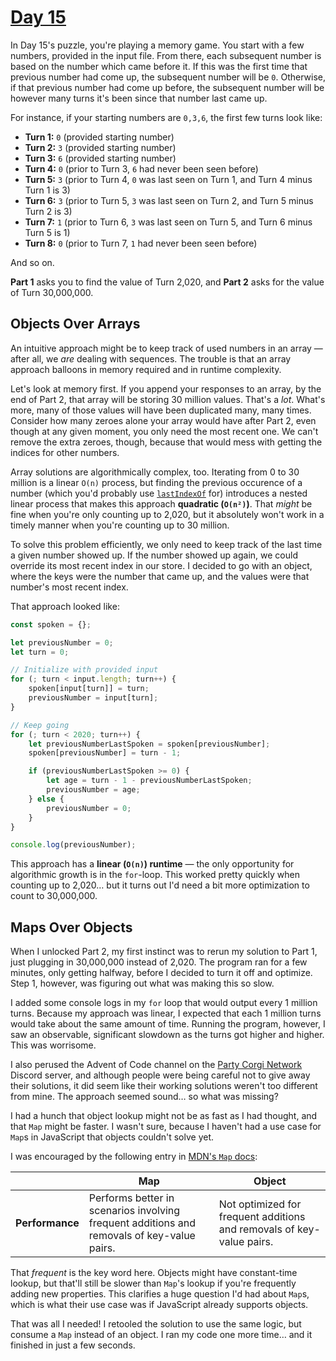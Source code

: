 # [Day 15](https://adventofcode.com/2020/day/15)

In Day 15's puzzle, you're playing a memory game. You start with a few numbers, provided in the input file. From there, each subsequent number is based on the number which came before it. If this was the first time that previous number had come up, the subsequent number will be `0`. Otherwise, if that previous number had come up before, the subsequent number will be however many turns it's been since that number last came up.

For instance, if your starting numbers are `0,3,6`, the first few turns look like:

* **Turn 1:** `0` (provided starting number)
* **Turn 2:** `3` (provided starting number)
* **Turn 3:** `6` (provided starting number)
* **Turn 4:** `0` (prior to Turn 3, `6` had never been seen before)
* **Turn 5:** `3` (prior to Turn 4, `0` was last seen on Turn 1, and Turn 4 minus Turn 1 is 3)
* **Turn 6:** `3` (prior to Turn 5, `3` was last seen on Turn 2, and Turn 5 minus Turn 2 is 3)
* **Turn 7:** `1` (prior to Turn 6, `3` was last seen on Turn 5, and Turn 6 minus Turn 5 is 1)
* **Turn 8:** `0` (prior to Turn 7, `1` had never been seen before)

And so on.

**Part 1** asks you to find the value of Turn 2,020, and **Part 2** asks for the value of Turn 30,000,000.

## Objects Over Arrays

An intuitive approach might be to keep track of used numbers in an array — after all, we *are* dealing with sequences. The trouble is that an array approach balloons in memory required and in runtime complexity.

Let's look at memory first. If you append your responses to an array, by the end of Part 2, that array will be storing 30 million values. That's a _lot_. What's more, many of those values will have been duplicated many, many times. Consider how many zeroes alone your array would have after Part 2, even though at any given moment, you only need the most recent one. We can't remove the extra zeroes, though, because that would mess with getting the indices for other numbers.

Array solutions are algorithmically complex, too. Iterating from 0 to 30 million is a linear `O(n)` process, but finding the previous occurence of a number (which you'd probably use [`lastIndexOf`](https://developer.mozilla.org/en-US/docs/Web/JavaScript/Reference/Global_Objects/Array/lastIndexOf) for) introduces a nested linear process that makes this approach **quadratic (`O(n²)`)**. That _might_ be fine when you're only counting up to 2,020, but it absolutely won't work in a timely manner when you're counting up to 30 million.

To solve this problem efficiently, we only need to keep track of the last time a given number showed up. If the number showed up again, we could override its most recent index in our store. I decided to go with an object, where the keys were the number that came up, and the values were that number's most recent index.

That approach looked like:

```js
const spoken = {};

let previousNumber = 0;
let turn = 0;

// Initialize with provided input
for (; turn < input.length; turn++) {
	spoken[input[turn]] = turn;
	previousNumber = input[turn];
}

// Keep going
for (; turn < 2020; turn++) {
	let previousNumberLastSpoken = spoken[previousNumber];
	spoken[previousNumber] = turn - 1;

	if (previousNumberLastSpoken >= 0) {
		let age = turn - 1 - previousNumberLastSpoken;
		previousNumber = age;
	} else {
		previousNumber = 0;
	}
}

console.log(previousNumber);
```

This approach has a **linear (`O(n)`) runtime** — the only opportunity for algorithmic growth is in the `for`-loop. This worked pretty quickly when counting up to 2,020… but it turns out I'd need a bit more optimization to count to 30,000,000.

## Maps Over Objects

When I unlocked Part 2, my first instinct was to rerun my solution to Part 1, just plugging in 30,000,000 instead of 2,020. The program ran for a few minutes, only getting halfway, before I decided to turn it off and optimize. Step 1, however, was figuring out what was making this so slow.

I added some console logs in my `for` loop that would output every 1 million turns. Because my approach was linear, I expected that each 1 million turns would take about the same amount of time. Running the program, however, I saw an observable, significant slowdown as the turns got higher and higher. This was worrisome.

I also perused the Advent of Code channel on the [Party Corgi Network](https://www.partycorgi.com/) Discord server, and although people were being careful not to give away their solutions, it did seem like their working solutions weren't too different from mine. The approach seemed sound… so what was missing?

I had a hunch that object lookup might not be as fast as I had thought, and that `Map` might be faster. I wasn't sure, because I haven't had a use case for `Map`s in JavaScript that objects couldn't solve yet.

I was encouraged by the following entry in [MDN's `Map` docs](https://developer.mozilla.org/en-US/docs/Web/JavaScript/Reference/Global_Objects/Map):

| | Map | Object |
|-|-----|--------|
| **Performance** | Performs better in scenarios involving frequent additions and removals of key-value pairs. | Not optimized for frequent additions and removals of key-value pairs. |

That _frequent_ is the key word here. Objects might have constant-time lookup, but that'll still be slower than `Map`'s lookup if you're frequently adding new properties. This clarifies a huge question I'd had about `Map`s, which is what their use case was if JavaScript already supports objects.

That was all I needed! I retooled the solution to use the same logic, but consume a `Map` instead of an object. I ran my code one more time… and it finished in just a few seconds.